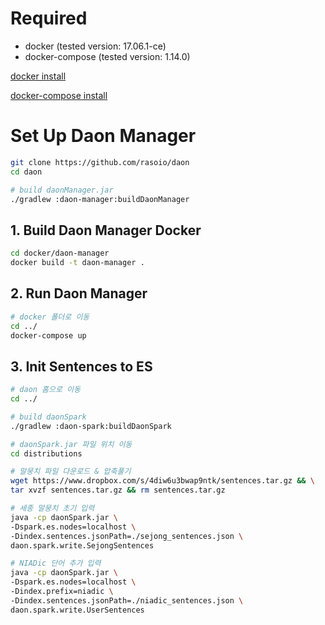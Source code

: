 # Required

- docker (tested version: 17.06.1-ce)
- docker-compose (tested version: 1.14.0)

[docker install](https://docs.docker.com/engine/installation/)

[docker-compose install](https://docs.docker.com/compose/install/)

# Set Up Daon Manager

```bash
git clone https://github.com/rasoio/daon
cd daon

# build daonManager.jar 
./gradlew :daon-manager:buildDaonManager
```

## 1. Build Daon Manager Docker

```bash
cd docker/daon-manager
docker build -t daon-manager .
```
## 2. Run Daon Manager

```bash
# docker 폴더로 이동
cd ../
docker-compose up
```

## 3. Init Sentences to ES

```bash
# daon 홈으로 이동
cd ../

# build daonSpark 
./gradlew :daon-spark:buildDaonSpark

# daonSpark.jar 파일 위치 이동
cd distributions

# 말뭉치 파일 다운로드 & 압축풀기
wget https://www.dropbox.com/s/4diw6u3bwap9ntk/sentences.tar.gz && \
tar xvzf sentences.tar.gz && rm sentences.tar.gz

# 세종 말뭉치 초기 입력
java -cp daonSpark.jar \
-Dspark.es.nodes=localhost \
-Dindex.sentences.jsonPath=./sejong_sentences.json \
daon.spark.write.SejongSentences

# NIADic 단어 추가 입력
java -cp daonSpark.jar \
-Dspark.es.nodes=localhost \
-Dindex.prefix=niadic \
-Dindex.sentences.jsonPath=./niadic_sentences.json \
daon.spark.write.UserSentences
```